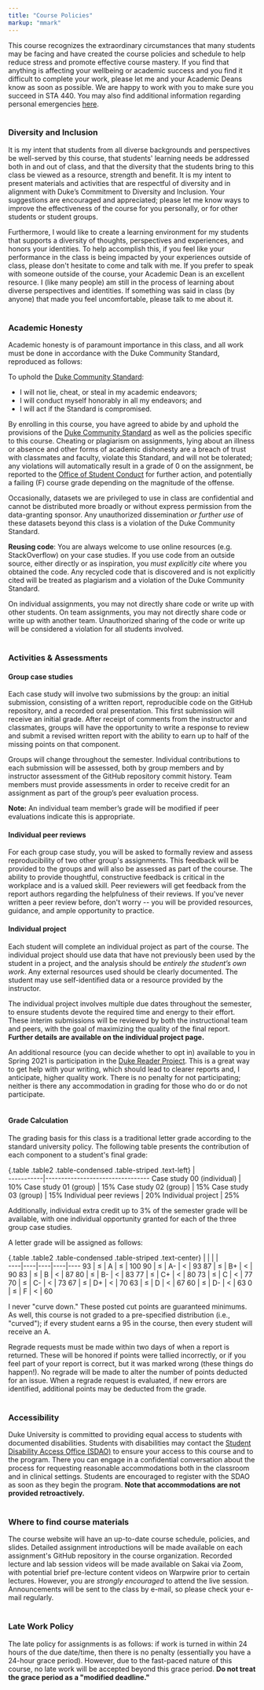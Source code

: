 ```yaml
---
title: "Course Policies"
markup: "mmark"
---
```


This course recognizes the extraordinary circumstances that many students may be facing and have created the course policies and schedule to help reduce stress and promote effective course mastery. If you find that anything is affecting your wellbeing or academic success and you find it difficult to complete your work, please let me and your Academic Deans know as soon as possible. We are happy to work with you to make sure you succeed in STA 440. You may also find additional information regarding personal emergencies [here](https://trinity.duke.edu/undergraduate/academic-policies/personal-emergencies).
<br>
<br>

### Diversity and Inclusion

It is my intent that students from all diverse backgrounds and perspectives be well-served by this course, that students' learning needs be addressed both in and out of class, and that the diversity that the students bring to this class be viewed as a resource, strength and benefit. It is my intent to present materials and activities that are respectful of diversity and in alignment with Duke’s Commitment to Diversity and Inclusion. Your suggestions are encouraged and appreciated; please let me know ways to improve the effectiveness of the course for you personally, or for other students or student groups.

Furthermore, I would like to create a learning environment for my students that supports a diversity of thoughts, perspectives and experiences, and honors your identities. To help accomplish this, if you feel like your performance in the class is being impacted by your experiences outside of class, please don't hesitate to come and talk with me. If you prefer to speak with someone outside of the course, your Academic Dean is an excellent resource. I (like many people) am still in the process of learning about diverse perspectives and identities. If something was said in class (by anyone) that made you feel uncomfortable, please talk to me about it. 
<br> 
<br>

### Academic Honesty

Academic honesty is of paramount importance in this class, and all work must be done in accordance with the Duke Community Standard, reproduced as follows:

To uphold the [Duke Community Standard](https://studentaffairs.duke.edu/conduct/about-us/duke-community-standard):
- I will not lie, cheat, or steal in my academic endeavors;
- I will conduct myself honorably in all my endeavors; and
- I will act if the Standard is compromised.

By enrolling in this course, you have agreed to abide by and uphold the provisions of the [Duke Community Standard](https://studentaffairs.duke.edu/conduct/about-us/duke-community-standard) as well as the policies specific to this course. Cheating or plagiarism on assignments, lying about an illness or absence and other forms of academic dishonesty are a breach of trust with classmates and faculty, violate this Standard, and will not be tolerated; any violations will automatically result in a grade of 0 on the assignment, be reported to the [Office of Student Conduct](https://studentaffairs.duke.edu/conduct) for further action, and potentially a failing (F) course grade depending on the magnitude of the offense.

Occasionally, datasets we are privileged to use in class are confidential and cannot be distributed more broadly or without express permission from the data-granting sponsor. Any unauthorized dissemination *or further use* of these datasets beyond this class is a violation of the Duke Community Standard. 

**Reusing code**: You are always welcome to use online resources (e.g. StackOverflow) on your case studies. If you use code from an outside source, either directly or as inspiration, you *must explicitly cite* where you obtained the code. Any recycled code that is discovered and is not explicitly cited will be treated as plagiarism and a violation of the Duke Community Standard. 

On individual assignments, you may not directly share code or write up with other students. On team assignments, you may not directly share code or write up with another team. Unauthorized sharing of the code or write up will be considered a violation for all students involved.
<br> 
<br>

### Activities & Assessments

#### Group case studies

Each case study will involve two submissions by the group: an initial submission, consisting of a written report, reproducible code on the GitHub repository, and a recorded oral presentation. This first submission will receive an initial grade. After receipt of comments from the instructor and classmates, groups will have the opportunity to write a response to review and submit a revised written report with the ability to earn up to half of the missing points on that component. 

Groups will change throughout the semester. Individual contributions to each submission will be assessed, both by group members and by instructor assessment of the GitHub repository commit history. Team members must provide assessments in order to receive credit for an assignment as part of the group’s peer evaluation process. 

**Note:** An individual team member’s grade will be modified if peer evaluations indicate this is appropriate.

#### Individual peer reviews

For each group case study, you will be asked to formally review and assess reproducibility of two other group's assignments. This feedback will be provided to the groups and will also be assessed as part of the course. The ability to provide thoughtful, constructive feedback is critical in the workplace and is a valued skill. Peer reviewers will get feedback from the report authors regarding the helpfulness of their reviews. If you've never written a peer review before, don't worry -- you will be provided resources, guidance, and ample opportunity to practice.

#### Individual project 

Each student will complete an individual project as part of the course. The individual project should use data that have not previously been used by the student in a project, and the analysis should be *entirely the student’s own work*. Any external resources used should be clearly documented. The student may use self-identified data or a resource provided by the instructor.

The individual project involves multiple due dates throughout the semester, to ensure students devote the required time and energy to their effort. These interim submissions will be reviewed by both the instructional team and peers, with the goal of maximizing the quality of the final report. **Further details are available on the individual project page.**

An additional resource (you can decide whether to opt in) available to you in Spring 2021 is participation in the [Duke Reader Project](https://dukereaderproject.org/). This is a great way to get help with your writing, which should lead to clearer reports and, I anticipate, higher quality work. There is no penalty for not participating; neither is there any accommodation in grading for those who do or do not participate.
<br> 
<br>

#### Grade Calculation

The grading basis for this class is a traditional letter grade according to the standard university policy. The following table presents the contribution of each component to a student's final grade:
 
{.table .table2 .table-condensed .table-striped .text-left}
 <span></span>     | <span></span>  
-----------|---------------------------------
Case study 00 (individual) | 10%
Case study 01 (group) | 15%
Case study 02 (group) | 15%
Case study 03 (group) | 15%
Individual peer reviews | 20%
Individual project | 25%

Additionally, individual extra credit up to 3% of the semester grade will be available, with one individual opportunity granted for each of the three group case studies.

A letter grade will be assigned as follows:  
 
{.table .table2 .table-condensed .table-striped .text-center}
<span></span>     | <span></span>     | <span></span>    | <span></span>    |  <span></span>      
----|----|----|----|----
93 | &le; | A  | &le; | 100
90 | &le; | A- | &lt; | 93 
87 | &le; | B+ | &lt; | 90
83 | &le; | B  | &lt; | 87
80 | &le; | B- | &lt; | 83 
77 | &le; | C+ | &lt; | 80
73 | &le; | C  | &lt; | 77 
70 | &le; | C- | &lt; | 73 
67 | &le; | D+ | &lt; | 70
63 | &le; | D  | &lt; | 67 
60 | &le; | D- | &lt; | 63 
0  | &le; | F  | &lt; | 60 

I never "curve down." These posted cut points are guaranteed minimums. As well, this course is not graded to a pre-specified distribution (i.e., "curved"); if every student earns a 95 in the course, then every student will receive an A.

Regrade requests must be made within two days of when a report is returned. These will be honored if points were tallied incorrectly, or if you feel part of your report is correct, but it was marked wrong (these things do happen!). No regrade will be made to alter the number of points deducted for an issue. When a regrade request is evaluated, if new errors are identified, additional points may be deducted from the grade.
<br> 
<br>

### Accessibility

Duke University is committed to providing equal access to students with documented disabilities. Students with disabilities may contact the [Student Disability Access Office (SDAO)](http://access.duke.edu) to ensure your access to this course and to the program. There you can engage in a confidential conversation about the process for requesting reasonable accommodations both in the classroom and in clinical settings. Students are encouraged to register with the SDAO as soon as they begin the program. **Note that accommodations are not provided retroactively.**
<br> 
<br>

### Where to find course materials

The course website will have an up-to-date course schedule, policies, and slides. Detailed assignment introductions will be made available on each assignment's GitHub repository in the course organization. Recorded lecture and lab session videos will be made available on Sakai via Zoom, with potential brief pre-lecture content videos on Warpwire prior to certain lectures. However, you are *strongly encouraged* to attend the live session. Announcements will be sent to the class by e-mail, so please check your e-mail regularly.
<br> 
<br>

### Late Work Policy

The late policy for assignments is as follows: if work is turned in within 24 hours of the due date/time, then there is no penalty (essentially you have a 24-hour grace period). However, due to the fast-paced nature of this course, no late work will be accepted beyond this grace period. **Do not treat the grace period as a "modified deadline."**
<br> 
<br>